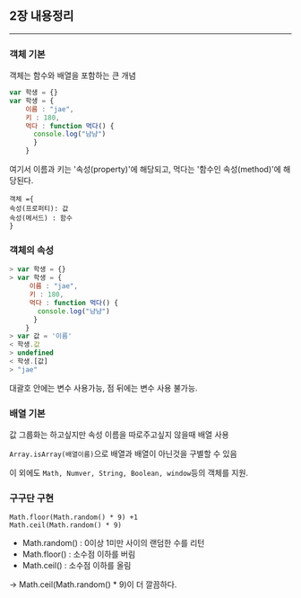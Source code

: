 ## 2장 내용정리
___

### 객체 기본
객체는 함수와 배열을 포함하는 큰 개념
~~~javascript
var 학생 = {}
var 학생 = {
    이름 : "jae",
    키 : 180,
    먹다 : function 먹다() {
      console.log("냠냠")
      }
    }
~~~
여기서 이름과 키는 '속성(property)'에 해당되고, 먹다는 '함수인 속성(method)'에 해당된다.
~~~
객체 ={
속성(프로퍼티): 값
속성(메서드) : 함수
}
~~~

### 객체의 속성
~~~javascript
> var 학생 = {}
> var 학생 = {
     이름 : "jae",
     키 : 180,
     먹다 : function 먹다() {
       console.log("냠냠")
      }
    } 
> var 값 = '이름'
< 학생.값
> undefined
< 학생.[값]
> "jae"
~~~
대괄호 안에는 변수 사용가능, 점 뒤에는 변수 사용 불가능.

### 배열 기본
값 그룹화는 하고싶지만 속성 이름을 따로주고싶지 않을때 배열 사용

`Array.isArray(배열이름)`으로 배열과 배열이 아닌것을 구별할 수 있음

이 외에도 `Math, Numver, String, Boolean, window`등의 객체를 지원.

### 구구단 구현
```
Math.floor(Math.random() * 9) +1
Math.ceil(Math.random() * 9)
```
- Math.random() : 0이상 1미만 사이의 랜덤한 수를 리턴
- Math.floor() : 소수점 이하를 버림
- Math.ceil() : 소수점 이하를 올림

→ Math.ceil(Math.random() * 9)이 더 깔끔하다.


